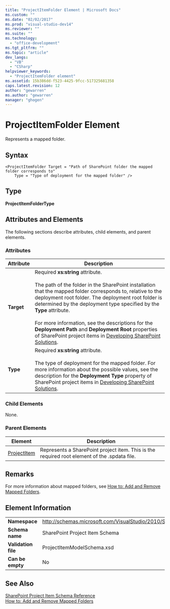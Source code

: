 ```yaml
---
title: "ProjectItemFolder Element | Microsoft Docs"
ms.custom: ""
ms.date: "02/02/2017"
ms.prod: "visual-studio-dev14"
ms.reviewer: ""
ms.suite: ""
ms.technology: 
  - "office-development"
ms.tgt_pltfrm: ""
ms.topic: "article"
dev_langs: 
  - "VB"
  - "CSharp"
helpviewer_keywords: 
  - "ProjectItemFolder element"
ms.assetid: 15b386dd-f523-4425-9fcc-517325681358
caps.latest.revision: 12
author: "gewarren"
ms.author: "gewarren"
manager: "ghogen"
---
```

# ProjectItemFolder Element
  Represents a mapped folder.  
  
## Syntax  
  
```  
<ProjectItemFolder Target = "Path of SharePoint folder the mapped folder corresponds to"  
    Type = "Type of deployment for the mapped folder" />  
```  
  
## Type  
 **ProjectItemFolderType**  
  
## Attributes and Elements  
 The following sections describe attributes, child elements, and parent elements.  
  
### Attributes  
  
|Attribute|Description|  
|---------------|-----------------|  
|**Target**|Required **xs:string** attribute.<br /><br /> The path of the folder in the SharePoint installation that the mapped folder corresponds to, relative to the deployment root folder. The deployment root folder is determined by the deployment type specified by the **Type** attribute.<br /><br /> For more information, see the descriptions for the **Deployment Path** and **Deployment Root** properties of SharePoint project items in [Developing SharePoint Solutions](../sharepoint/developing-sharepoint-solutions.md).|  
|**Type**|Required **xs:string** attribute.<br /><br /> The type of deployment for the mapped folder. For more information about the possible values, see the description for the **Deployment Type** property of SharePoint project items in [Developing SharePoint Solutions](../sharepoint/developing-sharepoint-solutions.md).|  
  
### Child Elements  
 None.  
  
### Parent Elements  
  
|Element|Description|  
|-------------|-----------------|  
|[ProjectItem](../sharepoint/projectitem-element.md)|Represents a SharePoint project item. This is the required root element of the .spdata file.|  
  
## Remarks  
 For more information about mapped folders, see [How to: Add and Remove Mapped Folders](../sharepoint/how-to-add-and-remove-mapped-folders.md).  
  
## Element Information  
  
|||  
|-|-|  
|**Namespace**|http://schemas.microsoft.com/VisualStudio/2010/SharePointTools/SharePointProjectItemModel|  
|**Schema name**|SharePoint Project Item Schema|  
|**Validation file**|ProjectItemModelSchema.xsd|  
|**Can be empty**|No|  
  
## See Also  
 [SharePoint Project Item Schema Reference](../sharepoint/sharepoint-project-item-schema-reference.md)   
 [How to: Add and Remove Mapped Folders](../sharepoint/how-to-add-and-remove-mapped-folders.md)  
  
  
